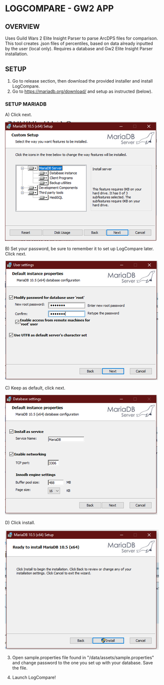 # LOGCOMPARE - GW2 APP

## OVERVIEW

Uses Guild Wars 2 Elite Insight Parser to parse ArcDPS files for comparison. 
This tool creates .json files of percentiles, based on data already inputted by the user (local only).
Requires a database and Gw2 Elite Insight Parser installation.

## SETUP

1. Go to release section, then download the provided installer and install LogCompare.
2. Go to https://mariadb.org/download/ and setup as instructed (below).

### SETUP MARIADB
A) Click next. 

![A](./data/assets/step1.png)

B) Set your password, be sure to remember it to set up LogCompare later. Click next. 

![B](./data/assets/step2.png)

C) Keep as default, click next. 

![C](./data/assets/step3.png)

D) Click install. 

![D](./data/assets/step4.png)

3. Open sample.properties file found in "/data/assets/sample.properties" and change password to the one you set up with 
your database. Save the file.

4. Launch LogCompare!
